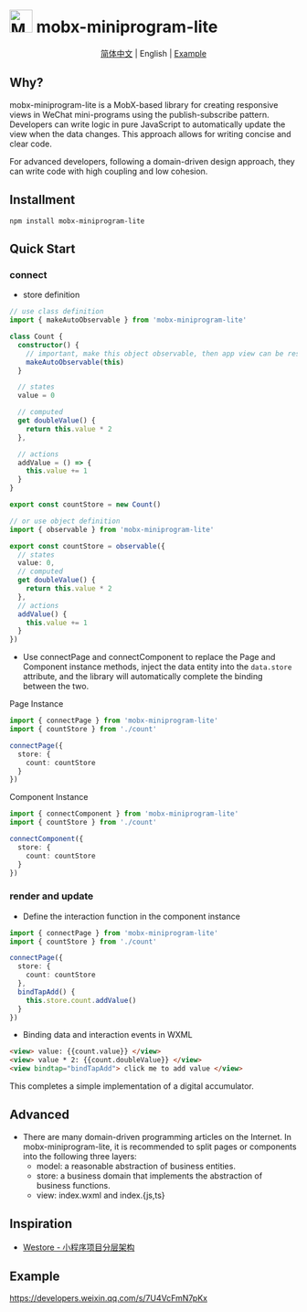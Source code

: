 # <img style="width:40px;" alt="MOBX" src="https://mobx.js.org/assets/mobx.png"> mobx-miniprogram-lite

<p style="text-align:center;">
  <a href="./README_zh_CN.md">简体中文</a> |
  <span>English</span> |
  <a href="https://developers.weixin.qq.com/s/CgLK0Pmq7hKv">Example</a>
</p>

## Why?

mobx-miniprogram-lite is a MobX-based library for creating responsive views in WeChat mini-programs using the publish-subscribe pattern. Developers can write logic in pure JavaScript to automatically update the view when the data changes. This approach allows for writing concise and clear code.

For advanced developers, following a domain-driven design approach, they can write code with high coupling and low cohesion.

## Installment

```
npm install mobx-miniprogram-lite
```

## Quick Start

### connect

- store definition

```typescript
// use class definition
import { makeAutoObservable } from 'mobx-miniprogram-lite'

class Count {
  constructor() {
    // important, make this object observable, then app view can be responsive.
    makeAutoObservable(this)
  }

  // states
  value = 0

  // computed
  get doubleValue() {
    return this.value * 2
  },

  // actions
  addValue = () => {
    this.value += 1
  }
}

export const countStore = new Count()

// or use object definition
import { observable } from 'mobx-miniprogram-lite'

export const countStore = observable({
  // states
  value: 0,
  // computed
  get doubleValue() {
    return this.value * 2
  },
  // actions
  addValue() {
    this.value += 1
  }
})
```

- Use connectPage and connectComponent to replace the Page and Component instance methods, inject the data entity into the `data.store` attribute, and the library will automatically complete the binding between the two.

Page Instance

```typescript
import { connectPage } from 'mobx-miniprogram-lite'
import { countStore } from './count'

connectPage({
  store: {
    count: countStore
  }
})
```

Component Instance

```typescript
import { connectComponent } from 'mobx-miniprogram-lite'
import { countStore } from './count'

connectComponent({
  store: {
    count: countStore
  }
})
```

### render and update

- Define the interaction function in the component instance

```typescript
import { connectPage } from 'mobx-miniprogram-lite'
import { countStore } from './count'

connectPage({
  store: {
    count: countStore
  },
  bindTapAdd() {
    this.store.count.addValue()
  }
})
```

- Binding data and interaction events in WXML

```html
<view> value: {{count.value}} </view>
<view> value * 2: {{count.doubleValue}} </view>
<view bindtap="bindTapAdd"> click me to add value </view>
```

This completes a simple implementation of a digital accumulator.

## Advanced

- There are many domain-driven programming articles on the Internet. In mobx-miniprogram-lite, it is recommended to split pages or components into the following three layers:
  - model: a reasonable abstraction of business entities.
  - store: a business domain that implements the abstraction of business functions.
  - view: index.wxml and index.{js,ts}

## Inspiration

- [Westore - 小程序项目分层架构](https://github.com/Tencent/westore)

## Example

https://developers.weixin.qq.com/s/7U4VcFmN7pKx
